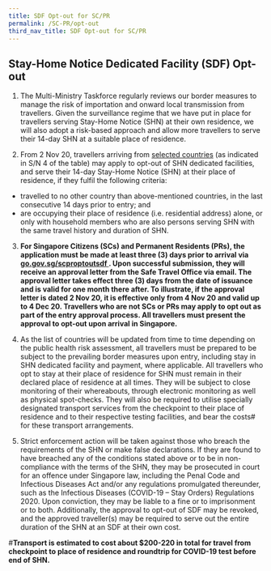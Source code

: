 ```yaml
---
title: SDF Opt-out for SC/PR
permalink: /SC-PR/opt-out
third_nav_title: SDF Opt-out for SC/PR
---
```


## Stay-Home Notice Dedicated Facility (SDF) Opt-out

1. The Multi-Ministry Taskforce regularly reviews our border measures to manage the risk of importation and onward local transmission from travellers. Given the surveillance regime that we have put in place for travellers serving Stay-Home Notice (SHN) at their own residence, we will also adopt a risk-based approach and allow more travellers to serve their 14-day SHN at a suitable place of residence.

2. From 2 Nov 20, travellers arriving from [selected countries](/files/SHN-and-swab-summary.pdf) (as indicated in S/N 4 of the table) may apply to opt-out of SHN dedicated facilities, and serve their 14-day Stay-Home Notice (SHN) at their place of residence, if they fulfil the following criteria:
- travelled to no other country than above-mentioned countries, in the last consecutive 14 days prior to entry; and
- are occupying their place of residence (i.e. residential address) alone, or only with household members who are also persons serving SHN with the same travel history and duration of SHN.

3. **For Singapore Citizens (SCs) and Permanent Residents (PRs), the application must be made at least three (3) days prior to arrival via <a href="https://go.gov.sg/scproptoutsdf"> go.gov.sg/scproptoutsdf </a> . Upon successful submission, they will receive an approval letter from the Safe Travel Office via email. The approval letter takes effect three (3) days from the date of issuance and is valid for one month there after. To illustrate, if the approval letter is dated 2 Nov 20, it is effective only from 4 Nov 20 and valid up to 4 Dec 20. Travellers who are not SCs or PRs may apply to opt out as part of the entry approval process. All travellers must present the approval to opt-out upon arrival in Singapore.**

4. As the list of countries will be updated from time to time depending on the public health risk assessment, all travellers must be prepared to be subject to the prevailing border measures upon entry, including stay in SHN dedicated facility and payment, where applicable. All travellers who opt to stay at their place of residence for SHN must remain in their declared place of residence at all times. They will be subject to close monitoring of their whereabouts, through electronic monitoring as well as physical spot-checks. They will also be required to utilise specially designated transport services from the checkpoint to their place of residence and to their respective testing facilities, and bear the costs# for these transport arrangements.

5. Strict enforcement action will be taken against those who breach the requirements of the SHN or make false declarations. If they are found to have breached any of the conditions stated above or to be in non-compliance with the terms of the SHN, they may be prosecuted in court for an offence under Singapore law, including the Penal Code and Infectious Diseases Act and/or any regulations promulgated thereunder, such as the Infectious Diseases (COVID-19 – Stay Orders) Regulations 2020. Upon conviction, they may be liable to a fine or to imprisonment or to both. Additionally, the approval to opt-out of SDF may be revoked, and the approved traveller(s) may be required to serve out the entire duration of the SHN at an SDF at their own cost.

#**Transport is estimated to cost about $200-220 in total for travel from checkpoint to place of residence and roundtrip for COVID-19 test before end of SHN.**
